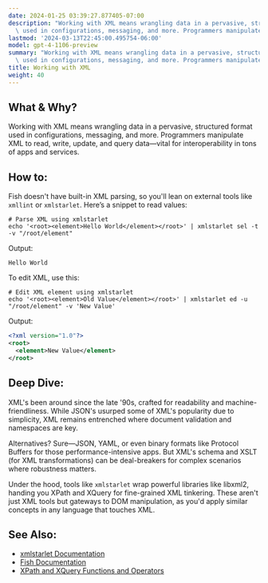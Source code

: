 ```yaml
---
date: 2024-01-25 03:39:27.877405-07:00
description: "Working with XML means wrangling data in a pervasive, structured format\
  \ used in configurations, messaging, and more. Programmers manipulate XML to read,\u2026"
lastmod: '2024-03-13T22:45:00.495754-06:00'
model: gpt-4-1106-preview
summary: "Working with XML means wrangling data in a pervasive, structured format\
  \ used in configurations, messaging, and more. Programmers manipulate XML to read,\u2026"
title: Working with XML
weight: 40
---
```


## What & Why?
Working with XML means wrangling data in a pervasive, structured format used in configurations, messaging, and more. Programmers manipulate XML to read, write, update, and query data—vital for interoperability in tons of apps and services.

## How to:
Fish doesn't have built-in XML parsing, so you'll lean on external tools like `xmllint` or `xmlstarlet`. Here’s a snippet to read values:

```fish
# Parse XML using xmlstarlet
echo '<root><element>Hello World</element></root>' | xmlstarlet sel -t -v "/root/element"
```

Output:
```
Hello World
```

To edit XML, use this:

```fish
# Edit XML element using xmlstarlet
echo '<root><element>Old Value</element></root>' | xmlstarlet ed -u "/root/element" -v 'New Value'
```

Output:
```xml
<?xml version="1.0"?>
<root>
  <element>New Value</element>
</root>
```

## Deep Dive:
XML's been around since the late '90s, crafted for readability and machine-friendliness. While JSON's usurped some of XML's popularity due to simplicity, XML remains entrenched where document validation and namespaces are key. 

Alternatives? Sure—JSON, YAML, or even binary formats like Protocol Buffers for those performance-intensive apps. But XML's schema and XSLT (for XML transformations) can be deal-breakers for complex scenarios where robustness matters.

Under the hood, tools like `xmlstarlet` wrap powerful libraries like libxml2, handing you XPath and XQuery for fine-grained XML tinkering. These aren't just XML tools but gateways to DOM manipulation, as you'd apply similar concepts in any language that touches XML.

## See Also:
- [xmlstarlet Documentation](http://xmlstar.sourceforge.net/doc/UG/xmlstarlet-ug.html)
- [Fish Documentation](https://fishshell.com/docs/current/index.html)
- [XPath and XQuery Functions and Operators](https://www.w3.org/TR/xpath-functions/)
